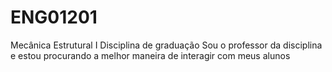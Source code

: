 # ENG01201
Mecânica Estrutural I 
Disciplina de graduação
Sou o professor da disciplina e estou procurando a melhor maneira de interagir com meus alunos
